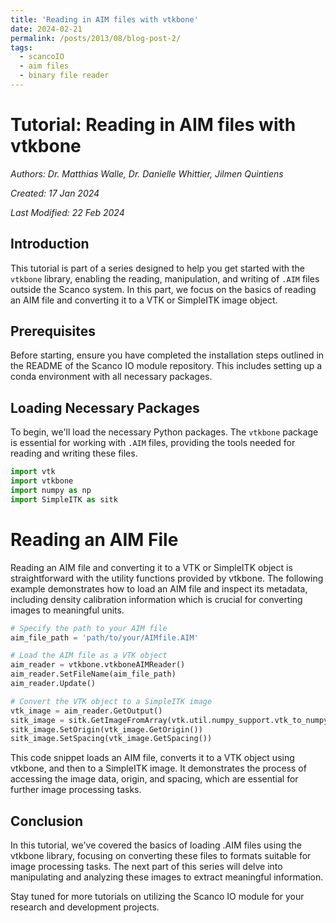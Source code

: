 ```yaml
---
title: 'Reading in AIM files with vtkbone'
date: 2024-02-21
permalink: /posts/2013/08/blog-post-2/
tags:
  - scancoIO
  - aim files
  - binary file reader
---
```


# Tutorial: Reading in AIM files with vtkbone

*Authors: Dr. Matthias Walle, Dr. Danielle Whittier, Jilmen Quintiens*

*Created: 17 Jan 2024*

*Last Modified: 22 Feb 2024*

## Introduction

This tutorial is part of a series designed to help you get started with the `vtkbone` library, enabling the reading, manipulation, and writing of `.AIM` files outside the Scanco system. In this part, we focus on the basics of reading an AIM file and converting it to a VTK or SimpleITK image object.

## Prerequisites

Before starting, ensure you have completed the installation steps outlined in the README of the Scanco IO module repository. This includes setting up a conda environment with all necessary packages.

## Loading Necessary Packages

To begin, we'll load the necessary Python packages. The `vtkbone` package is essential for working with `.AIM` files, providing the tools needed for reading and writing these files.

```python
import vtk
import vtkbone
import numpy as np
import SimpleITK as sitk
```

# Reading an AIM File
Reading an AIM file and converting it to a VTK or SimpleITK object is straightforward with the utility functions provided by vtkbone. The following example demonstrates how to load an AIM file and inspect its metadata, including density calibration information which is crucial for converting images to meaningful units.

```python
# Specify the path to your AIM file
aim_file_path = 'path/to/your/AIMfile.AIM'

# Load the AIM file as a VTK object
aim_reader = vtkbone.vtkboneAIMReader()
aim_reader.SetFileName(aim_file_path)
aim_reader.Update()

# Convert the VTK object to a SimpleITK image
vtk_image = aim_reader.GetOutput()
sitk_image = sitk.GetImageFromArray(vtk.util.numpy_support.vtk_to_numpy(vtk_image.GetPointData().GetScalars()))
sitk_image.SetOrigin(vtk_image.GetOrigin())
sitk_image.SetSpacing(vtk_image.GetSpacing())
```

This code snippet loads an AIM file, converts it to a VTK object using vtkbone, and then to a SimpleITK image. It demonstrates the process of accessing the image data, origin, and spacing, which are essential for further image processing tasks.

## Conclusion
In this tutorial, we've covered the basics of loading .AIM files using the vtkbone library, focusing on converting these files to formats suitable for image processing tasks. The next part of this series will delve into manipulating and analyzing these images to extract meaningful information.

Stay tuned for more tutorials on utilizing the Scanco IO module for your research and development projects.


